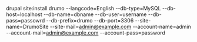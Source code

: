 drupal site:install drumo --langcode=English --db-type=MySQL --db-host=localhost --db-name=dbname --db-user=username --db-pass=passowrd --db-prefix=drumo --db-port=3306 --site-name=DrumoSite --site-mail=admin@example.com --account-name=admin --account-mail=admin@example.com --account-pass=password
